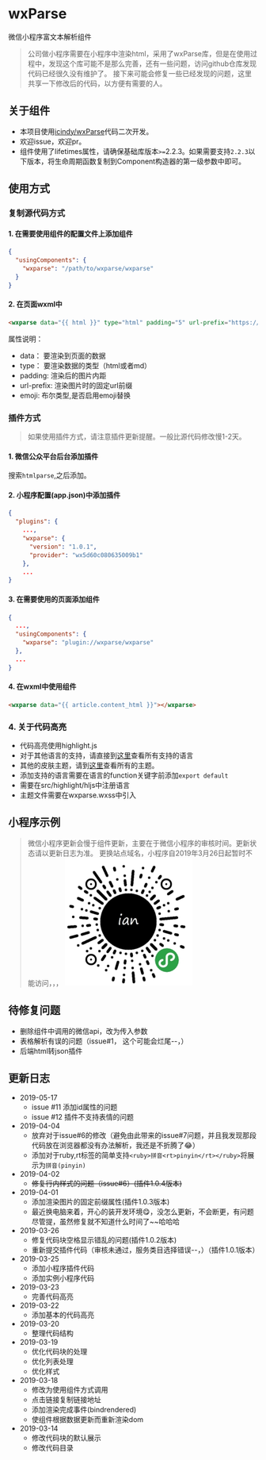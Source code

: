 # wxParse
微信小程序富文本解析组件

> 公司做小程序需要在小程序中渲染html，采用了wxParse库，但是在使用过程中，发现这个库可能不是那么完善，还有一些问题，访问github仓库发现代码已经很久没有维护了。
> 接下来可能会修复一些已经发现的问题，这里共享一下修改后的代码，以方便有需要的人。

## 关于组件
- 本项目使用[icindy/wxParse](https://github.com/icindy/wxParse)代码二次开发。
- 欢迎issue，欢迎pr。
- 组件使用了lifetimes属性，请确保基础库版本`>=`2.2.3。如果需要支持`2.2.3`以下版本，将生命周期函数复制到Component构造器的第一级参数中即可。

## 使用方式
### 复制源代码方式 
#### 1. 在需要使用组件的配置文件上添加组件
```json
{
  "usingComponents": {
    "wxparse": "/path/to/wxparse/wxparse"
  }
}
```

#### 2. 在页面wxml中
```html
<wxparse data="{{ html }}" type="html" padding="5" url-prefix="https://static.demo.com" emoji></wxparse>
```
属性说明：
- data： 要渲染到页面的数据
- type： 要渲染数据的类型（html或者md）
- padding: 渲染后的图片内距
- url-prefix: 渲染图片时的固定url前缀
- emoji: 布尔类型,是否启用emoji替换

### 插件方式
> 如果使用插件方式，请注意插件更新提醒。一般比源代码修改慢1-2天。
#### 1. 微信公众平台后台添加插件
搜索`htmlparse`,之后添加。
#### 2. 小程序配置(app.json)中添加插件
```json
{
  "plugins": {
    ...,
    "wxparse": {
      "version": "1.0.1",
      "provider": "wx5d60c080635009b1"
    },
    ...
}
```
#### 3. 在需要使用的页面添加组件
```json
{
  ...,
  "usingComponents": {
    "wxparse": "plugin://wxparse/wxparse"
  },
  ...
}
```
#### 4. 在wxml中使用组件
```html
<wxparse data="{{ article.content_html }}"></wxparse>
```

### 4. 关于代码高亮
- 代码高亮使用highlight.js
- 对于其他语言的支持，请直接到[这里](https://github.com/highlightjs/highlight.js/blob/master/src/languages)查看所有支持的语言
- 其他的皮肤主题，请到[这里](https://github.com/highlightjs/highlight.js/blob/master/src/styles)查看所有的主题。
- 添加支持的语言需要在语言的function关键字前添加`export default`
- 需要在src/highlight/hljs中注册语言
- 主题文件需要在wxparse.wxss中引入

## 小程序示例
> 微信小程序更新会慢于组件更新，主要在于微信小程序的审核时间。更新状态请以更新日志为准。
> 更换站点域名，小程序自2019年3月26日起暂时不能访问，，，
![微信小程序](./wechat-program.jpg)

## 待修复问题
- 删除组件中调用的微信api，改为传入参数
- 表格解析有误的问题（issue#1， 这个可能会烂尾--，）
- 后端html转json插件

## 更新日志
- 2019-05-17
    - issue #11 添加id属性的问题
    - issue #12 插件不支持表情的问题
- 2019-04-04
    - 放弃对于issue#6的修改（避免由此带来的issue#7问题，并且我发现那段代码放在浏览器都没有办法解析，我还是不折腾了😂）
    - 添加对于ruby,rt标签的简单支持`<ruby>拼音<rt>pinyin</rt></ruby>`将展示为`拼音(pinyin)`
- 2019-04-02
    - ~~修复行内样式的问题（issue#6）(插件1.0.4版本)~~
- 2019-04-01
    - 添加渲染图片的固定前缀属性(插件1.0.3版本)
    - 最近换电脑来着，开心的装开发环境😋，没怎么更新，不会断更，有问题尽管提，虽然修复就不知道什么时间了~~哈哈哈
- 2019-03-26
    - 修复代码块空格显示错乱的问题(插件1.0.2版本)
    - 重新提交插件代码（审核未通过，服务类目选择错误--，）（插件1.0.1版本）
- 2019-03-25
    - 添加小程序插件代码
    - 添加实例小程序代码
- 2019-03-23
    - 完善代码高亮
- 2019-03-22
    - 添加基本的代码高亮
- 2019-03-20
    - 整理代码结构
- 2019-03-19
    - 优化代码块的处理
    - 优化列表处理
    - 优化样式
- 2019-03-18
    - 修改为使用组件方式调用
    - 点击链接复制链接地址
    - 添加渲染完成事件(bindrendered)
    - 使组件根据数据更新而重新渲染dom
- 2019-03-14
    - 修改代码块的默认展示
    - 修改代码目录
